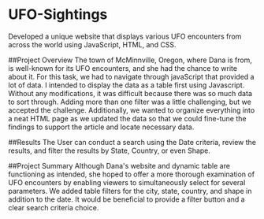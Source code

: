 # UFO-Sightings
Developed a unique website that displays various UFO encounters from across the world using JavaScript, HTML, and CSS.

##Project Overview 
The town of McMinnville, Oregon, where Dana is from, is well-known for its UFO encounters, and she had the chance to write about it. For this task, we had to navigate through javaScript that provided a lot of data. I intended to display the data as a table first using Javascript. Without any modifications, it was difficult because there was so much data to sort through. Adding more than one filter was a little challenging, but we accepted the challenge. Additionally, we wanted to organize everything into a neat HTML page as we updated the data so that we could fine-tune the findings to support the article and locate necessary data.

##Results
The User can conduct a search using the Date criteria, review the results, and filter the results by State, Country, or even Shape.

##Project Summary
Although Dana's website and dynamic table are functioning as intended, she hoped to offer a more thorough examination of UFO encounters by enabling viewers to simultaneously select for several parameters. We added table filters for the city, state, country, and shape in addition to the date. It would be beneficial to provide a filter button and a clear search criteria choice.
